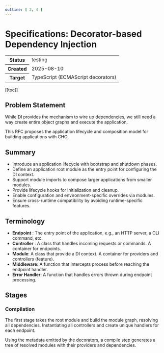 ```yaml
---
outline: [ 2, 4 ]
---
```


# Specifications: Decorator-based Dependency Injection

<table class="properties">
    <tbody>
        <tr>
            <th>Status</th>
            <td>testing</td>
        </tr>
        <tr>
            <th>Created</th>
            <td>2025-08-10</td>
        </tr>
        <tr>
            <th>Target</th>
            <td>TypeScript (ECMAScript decorators)</td>
        </tr>
    </tbody>
</table>

[[toc]]

## Problem Statement

While DI provides the mechanism to wire up dependencies, we still need a way create entire object graphs and execute the
application.

This RFC proposes the application lifecycle and composition model for building applications with CHO.

## Summary

- Introduce an application lifecycle with bootstrap and shutdown phases.
- Define an application root module as the entry point for configuring the DI context.
- Support module imports to compose larger applications from smaller modules.
- Provide lifecycle hooks for initialization and cleanup.
- Enable configuration and environment-specific overrides via modules.
- Ensure cross-runtime compatibility by avoiding runtime-specific features.

## Terminology

- **Endpoint** : The entry point of the application, e.g., an HTTP server, a CLI command, etc.
- **Controller** : A class that handles incoming requests or commands. A container for endpoints.
- **Module**: A class that provide a DI context. A container for providers and controllers (feature).
- **Middleware**: A function that intercepts process before reaching the endpoint handler.
- **Error Handler**: A function that handles errors thrown during endpoint processing.

## Stages

### Compilation

The first stage takes the root module and build the module graph, resolving all dependencies.
Instantiating all controllers and create unique handlers for each endpoint.

Using the metadata emitted by the decorators, a compile step generates a tree of resolved modules with their providers
and dependencies. 